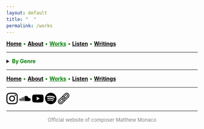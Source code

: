 ```yaml
---
layout: default
title: " ‎ "
permalink: /works
---
```


<a href="/" style="color: black">**Home**</a> <a style="color: green"> • </a> <a href="/about" style="color: black">**About**</a> <a style="color: green"> • </a> <a href="/works" style="color: green">**Works**</a> <a style="color: green"> • </a> <a href="/listen" style="color: black">**Listen**</a> <a style="color: green"> • </a> <a href="/writings" style="color: black">**Writings**</a>

***

<details>
<summary><a style="color: green"><strong>By Genre</strong></a></summary>
 
<strong>Large ensemble and orchestra</strong>

<a style="color: green"> Stray </a>

<p style="padding-left: 2em; text-indent: -2em;">
&nbsp; &nbsp; <font size="2">20 MUSICIANS</font> <a style="color: green"> • </a> 23' <a style="color: green"> • </a> 2022 
</p>
<p style="padding-left: 2em; text-indent: -2em;">
&nbsp; &nbsp; <font size="2">Premiere:</font> <strong>l'Orchestre des lauréats du Conservatoire</strong> (CNSMDP), Jean Deroyer <a style="color: green"> • </a> Paris <img src="./france.png" width="13" />
</p>
 
<a style="color: green"> And to think that night would not exist </a>

<p style="padding-left: 2em; text-indent: -2em;">
&nbsp; &nbsp; <font size="2">ORCHESTRA</font> <a style="color: green"> • </a> 15' <a style="color: green"> • </a> 2019   
</p>
<p style="padding-left: 2em; text-indent: -2em;">
&nbsp; &nbsp; <font size="2">Premiere:</font> <strong>NEC Philharmonia</strong>, David Loebel <a style="color: green"> • </a> Boston <img src="./usa.png" width="13" />
</p>

***

<strong>Ensemble</strong>

<a style="color: green"> Thread </a>

<p style="padding-left: 2em; text-indent: -2em;">
&nbsp; &nbsp; <font size="2">FLUTE, CLARINET, PIANO, VIOLIN, VIOLA, and VIOLONCELLO</font> <a style="color: green"> • </a> 15' <a style="color: green"> • </a> 2025   
</p>
<p style="padding-left: 2em; text-indent: -2em;">
&nbsp; &nbsp; <font size="2">Premiere:</font> <strong>Ensemble Linea</strong>, Jean-Philippe Wurtz <a style="color: green"> • </a>  <strong>Festival aux Chandelles</strong> <a style="color: green"> • </a> Sainte-Marie-aux-Mines <img src="./france.png" width="13" /> <a style="color: green"> • </a> <em>Commissioned by the Royaumont Foundation with the support of Christine Jolivet Erlih</em>
</p>

<a style="color: green"> Split </a>

<p style="padding-left: 2em; text-indent: -2em;">
&nbsp; &nbsp; <font size="2">FLUTE, CLARINET, PIANO, VIOLIN, VIOLA, and VIOLONCELLO</font> <a style="color: green"> • </a> 12' <a style="color: green"> • </a> 2023    
</p>
<p style="padding-left: 2em; text-indent: -2em;">
&nbsp; &nbsp; <font size="2">Premiere:</font> <strong>Ensemble l’Itinéraire</strong>, David Milnes <a style="color: green"> • </a> Berkeley <img src="./usa.png" width="13" />
</p>

<a style="color: green"> Mesh </a>

<p style="padding-left: 2em; text-indent: -2em;">
&nbsp; &nbsp; <font size="2">FLUTE, OBOE, BASS CLARINET, TROMBONE, VIOLIN, VIOLA, and VIOLONCELLO</font> <a style="color: green"> • </a> 10' <a style="color: green"> • </a> 2023  
</p>
<p style="padding-left: 2em; text-indent: -2em;">
&nbsp; &nbsp; <font size="2">Premiere:</font> <strong>Ensemble Court-circuit</strong>, Jean Deroyer <a style="color: green"> • </a> <strong>Voix Nouvelles</strong> at the Royaumont Abbey <a style="color: green"> • </a> Asnières-sur-Oise <img src="./france.png" width="13" />
</p>

<a style="color: green"> Spirals, Orbits, and Circular Paths </a>

<p style="padding-left: 2em; text-indent: -2em;">
&nbsp; &nbsp; <font size="2">CONTRABASS CLARINET, 2 PERCUSSIONISTS, HARP, PIANO, ACCORDION, 2 VIOLINS, 2 VIOLAS, VIOLONCELLO, and DOUBLE BASS</font> <a style="color: green"> • </a> 10' <a style="color: green"> • </a> 2021  
</p>
<p style="padding-left: 2em; text-indent: -2em;">
&nbsp; &nbsp; <font size="2">Premiere:</font> <strong>Ensemble intercontemporain</strong>, Léo Margue <a style="color: green"> • </a> Paris <img src="./france.png" width="13" />
</p>

<a style="color: green"> Scaling </a>

<p style="padding-left: 2em; text-indent: -2em;">
&nbsp; &nbsp; <font size="2">FLUTE, BASS CLARINET, ALTO SAXOPHONE, FRENCH HORN, TROMBONE, PERCUSSION, 2 VIOLINS, VIOLA, VIOLONCELLO, and DOUBLE BASS</font> <a style="color: green"> • </a> 13' <a style="color: green"> • </a> 2020    
</p>
<p style="padding-left: 2em; text-indent: -2em;">
&nbsp; &nbsp; <font size="2">Premiere:</font> <strong>Ensemble intercontemporain</strong>, Léo Margue <a style="color: green"> • </a> Paris <img src="./france.png" width="13" />
</p>

<a style="color: green"> Ebb/Flow </a>

<p style="padding-left: 2em; text-indent: -2em;">
&nbsp; &nbsp; <font size="2">8 TROMBONES, PERCUSSION, and 4 DOUBLE BASSES</font> <a style="color: green"> • </a> 24' <a style="color: green"> • </a> 2020
</p>

<a style="color: green"> Flux </a>

<p style="padding-left: 2em; text-indent: -2em;">
&nbsp; &nbsp; <font size="2">FLUTE, CLARINET, PERCUSSION, PIANO, VIOLIN, VIOLONCELLO, DOUBLE BASS, and BARITONE SOLO</font> <a style="color: green"> • </a> 23' <a style="color: green"> • </a> 2019-2020  
</p>
<p style="padding-left: 2em; text-indent: -2em;">
&nbsp; &nbsp; <font size="2">Premiere:</font> <strong>Alinéa, Tyler Bouque</strong> (soloist), and Tristan Rais-Sherman (conductor) <a style="color: green"> • </a> Boston <img src="./usa.png" width="13" />
</p>

***

<strong>Chamber</strong>

<a style="color: green"> Fits and Starts </a>

<p style="padding-left: 2em; text-indent: -2em;">
&nbsp; &nbsp; <font size="2">STRING QUARTET</font> <a style="color: green"> • </a> 10' <a style="color: green"> • </a> 2024  
</p>
<p style="padding-left: 2em; text-indent: -2em;">
&nbsp; &nbsp; <font size="2">Premiere:</font> <strong>Del Sol Quartet</strong> <a style="color: green"> • </a> Berkeley <img src="./usa.png" width="13" />
</p>

<a style="color: green"> Quartet </a>

<p style="padding-left: 2em; text-indent: -2em;">
&nbsp; &nbsp; <font size="2">CLARINET, VIOLIN, VIOLA, and DOUBLE BASS</font> <a style="color: green"> • </a> 8' <a style="color: green"> • </a> 2019   
</p>
<p style="padding-left: 2em; text-indent: -2em;">
&nbsp; &nbsp; <font size="2">Premiere:</font> <strong>Callithumpian Consort</strong>, Stephen Drury (conductor) <a style="color: green"> • </a> Boston <img src="./usa.png" width="13" />
</p>

<a style="color: green"> Piano Trio </a>

<p style="padding-left: 2em; text-indent: -2em;">
&nbsp; &nbsp; <font size="2">VIOLIN, VIOLONCELLO, and PIANO</font> <a style="color: green"> • </a> 10' <a style="color: green"> • </a> 2019  
</p>
<p style="padding-left: 2em; text-indent: -2em;">
&nbsp; &nbsp; <font size="2">Premiere:</font> <strong>Brouwer Trio</strong> <a style="color: green"> • </a> <strong>VIPA Festival</strong> <a style="color: green"> • </a> Valencia <img src="./spain.png" width="13" />
</p>

<a style="color: green"> Duo </a>

<p style="padding-left: 2em; text-indent: -2em;">
&nbsp; &nbsp; <font size="2">FLUTE and VIOLONCELLO</font> <a style="color: green"> • </a> 15' <a style="color: green"> • </a> 2019  
</p>
<p style="padding-left: 2em; text-indent: -2em;">
&nbsp; &nbsp; <font size="2">Premiere:</font> members of <strong>Ensemble Linea</strong> <a style="color: green"> • </a> <strong>Etchings Festival</strong> <a style="color: green"> • </a> Auvillar <img src="./france.png" width="13" />
</p>

***

<strong>Solo</strong>

<a style="color: green"> Tessellate </a>

<p style="padding-left: 2em; text-indent: -2em;">
&nbsp; &nbsp; <font size="2">ALTO SAXOPHONE</font> <a style="color: green"> • </a> 11' <a style="color: green"> • </a> 2021  
</p>
<p style="padding-left: 2em; text-indent: -2em;">
&nbsp; &nbsp; <font size="2">Premiere:</font> <strong>Iñaki Bermudez</strong> <a style="color: green"> • </a> Paris <img src="./france.png" width="13" />
</p>

<a style="color: green"> Prelude </a>

<p style="padding-left: 2em; text-indent: -2em;">
&nbsp; &nbsp; <font size="2">PIANO</font> <a style="color: green"> • </a> 4' <a style="color: green"> • </a> 2019  
</p>
<p style="padding-left: 2em; text-indent: -2em;">
&nbsp; &nbsp; <font size="2">Premiere:</font> <strong>David Yu</strong> <a style="color: green"> • </a> Boston <img src="./usa.png" width="13" />
</p>

***

<strong>Solo with electronics</strong>

<a style="color: green"> Blur </a>

<p style="padding-left: 2em; text-indent: -2em;">
&nbsp; &nbsp; <font size="2">CONTRABASS CLARINET and ELECTRONICS</font> <a style="color: green"> • </a> 8' <a style="color: green"> • </a> 2024   
</p>
<p style="padding-left: 2em; text-indent: -2em;">
&nbsp; &nbsp; <font size="2">Premiere:</font> <strong>Alain Billard</strong> <a style="color: green"> • </a> <strong>ManiFeste festival</strong> at Ircam <a style="color: green"> • </a> Paris <img src="./france.png" width="13" />
</p>

<a style="color: green"> A ritual, maybe </a>

<p style="padding-left: 2em; text-indent: -2em;">
&nbsp; &nbsp; <font size="2">DOUBLE BASS and ELECTRONICS</font> <a style="color: green"> • </a> 8' <a style="color: green"> • </a> 2023   
</p>
<p style="padding-left: 2em; text-indent: -2em;">
&nbsp; &nbsp; <font size="2">Premiere:</font> <strong>Richard Worn</strong> <a style="color: green"> • </a> Berkeley <img src="./usa.png" width="13" />
</p>

<a style="color: green"> Tessellated </a>

<p style="padding-left: 2em; text-indent: -2em;">
&nbsp; &nbsp; <font size="2">ALTO SAXOPHONE and ELECTRONICS</font> <a style="color: green"> • </a> 14' <a style="color: green"> • </a> 2022     
</p>
<p style="padding-left: 2em; text-indent: -2em;">
&nbsp; &nbsp; <font size="2">Premiere:</font> <strong>Iñaki Bermudez</strong> <a style="color: green"> • </a> Paris <img src="./france.png" width="13" />
</p>

***

<strong>Coming soon</strong>

<a style="color: green"> Bloom </a>

<p style="padding-left: 2em; text-indent: -2em;">
&nbsp; &nbsp; <font size="2">ACCORDION</font> <a style="color: green"> • </a> 7' <a style="color: green"> • </a> 2025  
</p>
<p style="padding-left: 2em; text-indent: -2em;">
&nbsp; &nbsp; <font size="2">For</font> <strong>Théo Ould</strong>
</p>

<a style="color: green"> New Work </a>

<p style="padding-left: 2em; text-indent: -2em;">
&nbsp; &nbsp; <font size="2">MODERN HARPSICHORD</font> <a style="color: green"> • </a> 5' <a style="color: green"> • </a> 2026   
</p>
<p style="padding-left: 2em; text-indent: -2em;">
&nbsp; &nbsp; <font size="2">For</font> <strong>Ninon Hannecart-Ségal</strong>
</p>

</details>

***

<a href="/" style="color: black">**Home**</a> <a style="color: green"> • </a> <a href="/about" style="color: black">**About**</a> <a style="color: green"> • </a> <a href="/works" style="color: green">**Works**</a> <a style="color: green"> • </a> <a href="/listen" style="color: black">**Listen**</a> <a style="color: green"> • </a> <a href="/writings" style="color: black">**Writings**</a>

***

[<img src="./instagram.png" width="30" />](https://www.instagram.com/matthew.t.monaco)  [<img src="./soundcloud.png" width="30" />](https://soundcloud.com/matthewtmonaco)  [<img src="./youtube.png" width="30" />](https://www.youtube.com/@matthewtmonaco)  [<img src="./spotify.png" width="30" />](https://open.spotify.com/artist/7c6dcoAhkkQznw76SGbMDu)  [<img src="./link.png" width="30" />](https://linktr.ee/matthew.t.monaco)

***

<div style="text-align: center"><font size="2"><a style="color: grey"> Official website of composer Matthew Monaco </a></font></div>  

